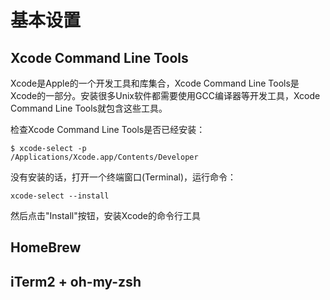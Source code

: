 # 基本设置

## Xcode Command Line Tools

Xcode是Apple的一个开发工具和库集合，Xcode Command Line Tools是Xcode的一部分。安装很多Unix软件都需要使用GCC编译器等开发工具，Xcode Command Line Tools就包含这些工具。

检查Xcode Command Line Tools是否已经安装：

    $ xcode-select -p
    /Applications/Xcode.app/Contents/Developer

没有安装的话，打开一个终端窗口(Terminal)，运行命令：

    xcode-select --install

然后点击"Install"按钮，安装Xcode的命令行工具

## HomeBrew

## iTerm2 + oh-my-zsh